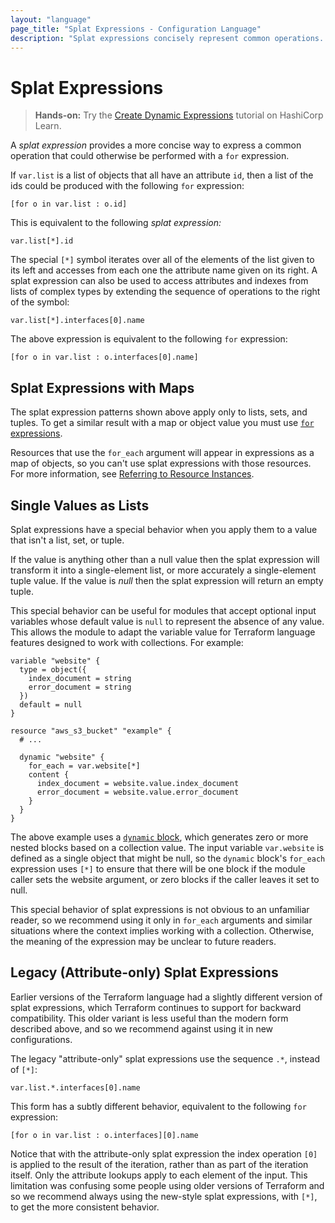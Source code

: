 ```yaml
---
layout: "language"
page_title: "Splat Expressions - Configuration Language"
description: "Splat expressions concisely represent common operations. In Terraform, they also transform single, non-null values into a single-element tuple."
---
```


# Splat Expressions

> **Hands-on:** Try the [Create Dynamic Expressions](https://learn.hashicorp.com/tutorials/terraform/expressions?in=terraform/configuration-language&utm_source=WEBSITE&utm_medium=WEB_IO&utm_offer=ARTICLE_PAGE&utm_content=DOCS) tutorial on HashiCorp Learn.

A _splat expression_ provides a more concise way to express a common
operation that could otherwise be performed with a `for` expression.

If `var.list` is a list of objects that all have an attribute `id`, then
a list of the ids could be produced with the following `for` expression:

```hcl
[for o in var.list : o.id]
```

This is equivalent to the following _splat expression:_

```hcl
var.list[*].id
```

The special `[*]` symbol iterates over all of the elements of the list given
to its left and accesses from each one the attribute name given on its
right. A splat expression can also be used to access attributes and indexes
from lists of complex types by extending the sequence of operations to the
right of the symbol:

```hcl
var.list[*].interfaces[0].name
```

The above expression is equivalent to the following `for` expression:

```hcl
[for o in var.list : o.interfaces[0].name]
```

## Splat Expressions with Maps

The splat expression patterns shown above apply only to lists, sets, and
tuples. To get a similar result with a map or object value you must use
[`for` expressions](for.html).

Resources that use the `for_each` argument will appear in expressions as a map
of objects, so you can't use splat expressions with those resources.
For more information, see
[Referring to Resource Instances](/docs/language/meta-arguments/for_each.html#referring-to-instances).

## Single Values as Lists

Splat expressions have a special behavior when you apply them to a value that
isn't a list, set, or tuple.

If the value is anything other than a null value then the splat expression will
transform it into a single-element list, or more accurately a single-element
tuple value. If the value is _null_ then the splat expression will return an
empty tuple.

This special behavior can be useful for modules that accept optional input
variables whose default value is `null` to represent the absence of any value. This allows the module to adapt the variable value for Terraform language features designed to work with collections. For example:

```
variable "website" {
  type = object({
    index_document = string
    error_document = string
  })
  default = null
}

resource "aws_s3_bucket" "example" {
  # ...

  dynamic "website" {
    for_each = var.website[*]
    content {
      index_document = website.value.index_document
      error_document = website.value.error_document
    }
  }
}
```

The above example uses a [`dynamic` block](dynamic-blocks.html), which
generates zero or more nested blocks based on a collection value. The input
variable `var.website` is defined as a single object that might be null,
so the `dynamic` block's `for_each` expression uses `[*]` to ensure that
there will be one block if the module caller sets the website argument, or
zero blocks if the caller leaves it set to null.

This special behavior of splat expressions is not obvious to an unfamiliar
reader, so we recommend using it only in `for_each` arguments and similar
situations where the context implies working with a collection. Otherwise,
the meaning of the expression may be unclear to future readers.

## Legacy (Attribute-only) Splat Expressions

Earlier versions of the Terraform language had a slightly different version
of splat expressions, which Terraform continues to support for backward
compatibility. This older variant is less useful than the modern form described
above, and so we recommend against using it in new configurations.

The legacy "attribute-only" splat expressions use the sequence `.*`, instead of
`[*]`:

```
var.list.*.interfaces[0].name
```

This form has a subtly different behavior, equivalent to the following
`for` expression:

```
[for o in var.list : o.interfaces][0].name
```

Notice that with the attribute-only splat expression the index operation
`[0]` is applied to the result of the iteration, rather than as part of
the iteration itself. Only the attribute lookups apply to each element of
the input. This limitation was confusing some people using older versions of
Terraform and so we recommend always using the new-style splat expressions,
with `[*]`, to get the more consistent behavior.
